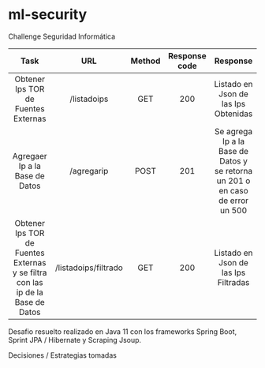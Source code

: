 # ml-security
Challenge Seguridad Informática

| Task | URL | Method | Response code | Response |
|:----:|:---:|:------:|:-------------:|:--------:|
| Obtener Ips TOR de Fuentes Externas| /listadoips | GET | 200 | Listado en Json de las Ips Obtenidas|
| Agregaer Ip a la Base de Datos | /agregarip | POST | 201 | Se agrega Ip a la Base de Datos y se retorna un 201 o en caso de error un 500 | 
| Obtener Ips TOR de Fuentes Externas y se filtra con las ip de la Base de Datos | /listadoips/filtrado | GET | 200 | Listado en Json de las Ips Filtradas |

Desafio resuelto realizado en Java 11 con los frameworks Spring Boot, Sprint JPA / Hibernate y Scraping Jsoup.

Decisiones / Estrategias tomadas
